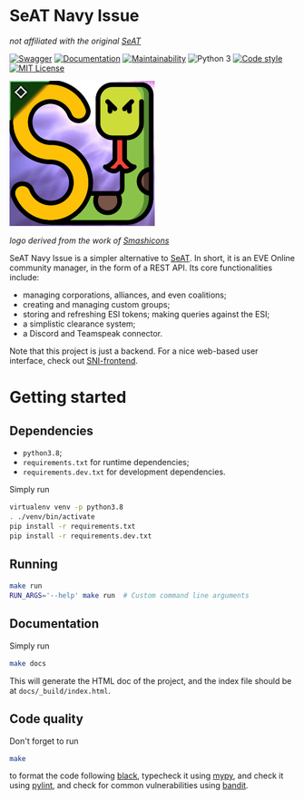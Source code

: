 SeAT Navy Issue
===============

*not affiliated with the original [SeAT](https://github.com/eveseat/seat)*

[![Swagger](https://badgen.net/badge/openapi/3/red)](https://editor.swagger.io/?url=https://raw.githubusercontent.com/altaris/seat-navy-issue/master/docs/openapi.yml)
[![Documentation](https://badgen.net/badge/documentation/here/green)](https://altaris.github.io/seat-navy-issue/)
[![Maintainability](https://api.codeclimate.com/v1/badges/c96b3a343687b9a4a3fa/maintainability)](https://codeclimate.com/github/altaris/seat-navy-issue/maintainability)
![Python 3](https://badgen.net/badge/Python/3/blue)
[![Code style](https://badgen.net/badge/style/black/black)](https://pypi.org/project/black/)
[![MIT License](https://badgen.net/badge/license/MIT/blue)](https://choosealicense.com/licenses/mit/)

![Logo 256x256](res/logo.256.png)

*logo derived from the work of [Smashicons](https://smashicons.com/)*

SeAT Navy Issue is a simpler alternative to
[SeAT](https://github.com/eveseat/seat). In short, it is an EVE Online
community manager, in the form of a REST API. Its core functionalities include:

* managing corporations, alliances, and even coalitions;
* creating and managing custom groups;
* storing and refreshing ESI tokens; making queries against the ESI;
* a simplistic clearance system;
* a Discord and Teamspeak connector.

Note that this project is just a backend. For a nice web-based user interface,
check out [SNI-frontend](https://github.com/r0kym/SNI-frontend).

# Getting started

## Dependencies

* `python3.8`;
* `requirements.txt` for runtime dependencies;
* `requirements.dev.txt` for development dependencies.

Simply run
```sh
virtualenv venv -p python3.8
. ./venv/bin/activate
pip install -r requirements.txt
pip install -r requirements.dev.txt
```

## Running

```sh
make run
RUN_ARGS='--help' make run  # Custom command line arguments
```

## Documentation

Simply run
```sh
make docs
```
This will generate the HTML doc of the project, and the index file should be at
`docs/_build/index.html`.


## Code quality

Don't forget to run
```sh
make
```
to format the code following [black](https://pypi.org/project/black/),
typecheck it using [mypy](http://mypy-lang.org/), and check it using
[pylint](https://pylint.org/), and check for common vulnerabilities using [bandit](https://pypi.org/project/bandit/).
